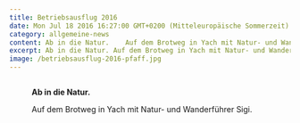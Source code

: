 ```yaml
---
title: Betriebsausflug 2016
date: Mon Jul 18 2016 16:27:00 GMT+0200 (Mitteleuropäische Sommerzeit)
category: allgemeine-news
content: Ab in die Natur.    Auf dem Brotweg in Yach mit Natur- und Wanderführer Sigi.
excerpt: Ab in die Natur. Auf dem Brotweg in Yach mit Natur- und Wanderführer Sigi.
image: /betriebsausflug-2016-pfaff.jpg
---
```


<figure class="wp-block-image size-large"><img loading="lazy"   src="/betriebsausflug-2016-pfaff.jpg

<!--more-->

" alt="" class="wp-image-702"   /></figure>



<strong>Ab in die Natur.</strong></p>



<p>Auf dem Brotweg in Yach mit Natur- und Wanderführer Sigi.</p>

